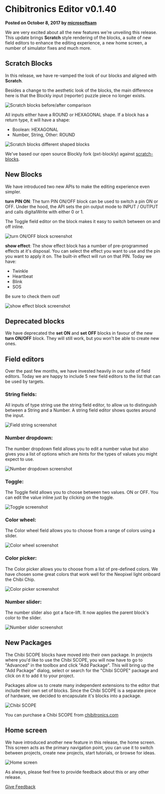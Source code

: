 # Chibitronics Editor v0.1.40

**Posted on October 8, 2017 by [microsoftsam](https://github.com/microsoftsam)**

We are very excited about all the new features we're unveiling this release. 
This update brings **Scratch** style rendering of the blocks, a suite of new field editors to enhance the editing experience, a new home screen, a number of simulator fixes and much more.


## Scratch Blocks

In this release, we have re-vamped the look of our blocks and aligned with **Scratch**. 

Besides a change to the aesthetic look of the blocks, the main difference here is that the Blockly input (reporter) puzzle piece no longer exists. 

![Scratch blocks before/after comparison](/static/blog/chibitronics/v0.1.40/scratchblockschange.png)

All inputs either have a ROUND or HEXAGONAL shape. 
If a block has a return type, it will have a shape: 
- Boolean: HEXAGONAL
- Number, String, Other: ROUND

![Scratch blocks different shaped blocks](/static/blog/chibitronics/v0.1.40/scratchblocksshapes.png)


We've based our open source Blockly fork (pxt-blockly) against [scratch-blocks](https://github.com/LLK/scratch-blocks). 

## New Blocks

We have introduced two new APIs to make the editing experience even simpler. 

**turn PIN ON**: 
The turn PIN ON/OFF block can be used to switch a pin ON or OFF. Under the hood, the API sets the pin output mode to INPUT / OUTPUT and calls digitalWrite with either 0 or 1.

The Toggle field editor on the block makes it easy to switch between on and off inline.

![turn ON/OFF block screenshot](/static/blog/chibitronics/v0.1.40/turnonoff.png)


**show effect**: 
The show effect block has a number of pre-programmed effects at it's disposal. You can select the effect you want to use and the pin you want to apply it on. The built-in effect will run on that PIN. 
Today we have: 
- Twinkle
- Heartbeat
- Blink
- SOS

Be sure to check them out!

![show effect block screenshot](/static/blog/chibitronics/v0.1.40/showeffectblock.png)


## Deprecated blocks

We have deprecated the **set ON** and **set OFF** blocks in favour of the new **turn ON/OFF** block. They will still work, but you won't be able to create new ones.

## Field editors

Over the past few months, we have invested heavily in our suite of field editors. Today we are happy to include 5 new field editors to the list that can be used by targets.

### String fields: 

All inputs of type string use the string field editor, to allow us to distinguish between a String and a Number. A string field editor shows quotes around the input.

![Field string screenshot](/static/blog/chibitronics/v0.1.40/field_string.png)

### Number dropdown:
The number dropdown field allows you to edit a number value but also gives you a list of options which are hints for the types of values you might expect to use.

![Number dropdown screenshot](/static/blog/chibitronics/v0.1.40/field_numberdropdown.png)

### Toggle:
The Toggle field allows you to choose between two values. ON or OFF. You can edit the value inline just by clicking on the toggle.

![Toggle screenshot](/static/blog/chibitronics/v0.1.40/field_toggle.png)

### Color wheel:
The Color wheel field allows you to choose from a range of colors using a slider.

![Color wheel screenshot](/static/blog/chibitronics/v0.1.40/field_colorwheel.png)

### Color picker:
The Color picker allows you to choose from a list of pre-defined colors. We have chosen some great colors that work well for the Neopixel light onboard the Chibi Chip.

![Color picker screenshot](/static/blog/chibitronics/v0.1.40/field_colorpicker.png)

### Number slider:
The number slider also got a face-lift. It now applies the parent block's color to the slider.

![Number slider screenshot](/static/blog/chibitronics/v0.1.40/field_slider.png)


## New Packages

The Chibi SCOPE blocks have moved into their own package. In projects where you'd like to use the Chibi SCOPE, you will now have to go to "Advanced" in the toolbox and click "Add Package". This will bring up the "Add Package" dialog, select or search for the "Chibi SCOPE" package and click on it to add it to your project.

Packages allow us to create many independent extensions to the editor that include their own set of blocks. Since the Chibi SCOPE is a separate piece of hardware, we decided to encapsulate it's blocks into a package.

![Chibi SCOPE](/static/blog/chibitronics/v0.1.40/chibi_scope.jpg)


You can purchase a Chibi SCOPE from [chibitronics.com](https://chibitronics.com/shop/chibitronics-love-to-code-chibi-scope-and-alligator-clips/)

## Home screen

We have introduced another new feature in this release, the home screen. This screen acts as the primary navigation point, you can use it to switch between projects, create new projects, start tutorials, or browse for ideas.

![Home screen](/static/blog/chibitronics/v0.1.40/homescreen.png)


As always, please feel free to provide feedback about this or any other release. 

[Give Feedback](https://www.research.net/r/MCchibi)